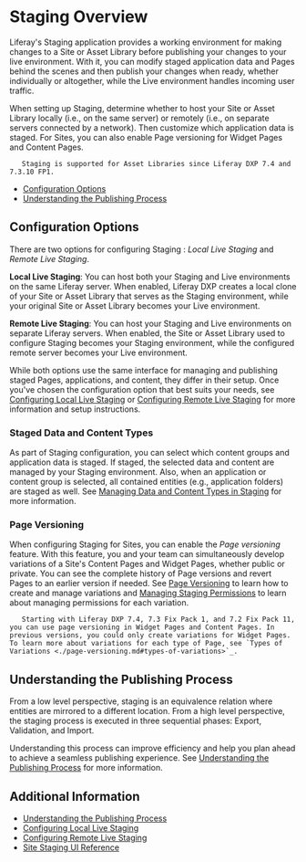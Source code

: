 # Staging Overview

Liferay's Staging application provides a working environment for making changes to a Site or Asset Library before publishing your changes to your live environment. With it, you can modify staged application data and Pages behind the scenes and then publish your changes when ready, whether individually or altogether, while the Live environment handles incoming user traffic.

When setting up Staging, determine whether to host your Site or Asset Library locally (i.e., on the same server) or remotely (i.e., on separate servers connected by a network). Then customize which application data is staged. For Sites, you can also enable Page versioning for Widget Pages and Content Pages.

```note::
   Staging is supported for Asset Libraries since Liferay DXP 7.4 and 7.3.10 FP1.
```

* [Configuration Options](#staging-configuration-options)
* [Understanding the Publishing Process](#understanding-the-publishing-process)

## Configuration Options

There are two options for configuring Staging : *Local Live Staging* and *Remote Live Staging*.

**Local Live Staging**: You can host both your Staging and Live environments on the same Liferay server. When enabled, Liferay DXP creates a local clone of your Site or Asset Library that serves as the Staging environment, while your original Site or Asset Library becomes your Live environment.

**Remote Live Staging**: You can host your Staging and Live environments on separate Liferay servers. When enabled, the Site or Asset Library used to configure Staging becomes your Staging environment, while the configured remote server becomes your Live environment.

While both options use the same interface for managing and publishing staged Pages, applications, and content, they differ in their setup. Once you've chosen the configuration option that best suits your needs, see [Configuring Local Live Staging](./configuring-local-live-staging.md) or [Configuring Remote Live Staging](./configuring-remote-live-staging.md) for more information and setup instructions.

### Staged Data and Content Types

As part of Staging configuration, you can select which content groups and application data is staged. If staged, the selected data and content are managed by your Staging environment. Also, when an application or content group is selected, all contained entities (e.g., application folders) are staged as well. See [Managing Data and Content Types in Staging](./managing-data-and-content-types-in-staging.md) for more information.

### Page Versioning

When configuring Staging for Sites, you can enable the *Page versioning* feature. With this feature, you and your team can simultaneously develop variations of a Site's Content Pages and Widget Pages, whether public or private. You can see the complete history of Page versions and revert Pages to an earlier version if needed. See [Page Versioning](./page-versioning.md) to learn how to create and manage variations and [Managing Staging Permissions](./managing-staging-permissions.md) to learn about managing permissions for each variation.

```note::
   Starting with Liferay DXP 7.4, 7.3 Fix Pack 1, and 7.2 Fix Pack 11, you can use page versioning in Widget Pages and Content Pages. In previous versions, you could only create variations for Widget Pages. To learn more about variations for each type of Page, see `Types of Variations <./page-versioning.md#types-of-variations>`_.
```

## Understanding the Publishing Process

From a low level perspective, staging is an equivalence relation where entities are mirrored to a different location. From a high level perspective, the staging process is executed in three sequential phases: Export, Validation, and Import.

Understanding this process can improve efficiency and help you plan ahead to achieve a seamless publishing experience. See [Understanding the Publishing Process](./understanding-the-publishing-process.md) for more information.

## Additional Information

* [Understanding the Publishing Process](./understanding-the-publishing-process.md)
* [Configuring Local Live Staging](./configuring-local-live-staging.md)
* [Configuring Remote Live Staging](./configuring-remote-live-staging.md)
* [Site Staging UI Reference](./site-staging-ui-reference.md)
